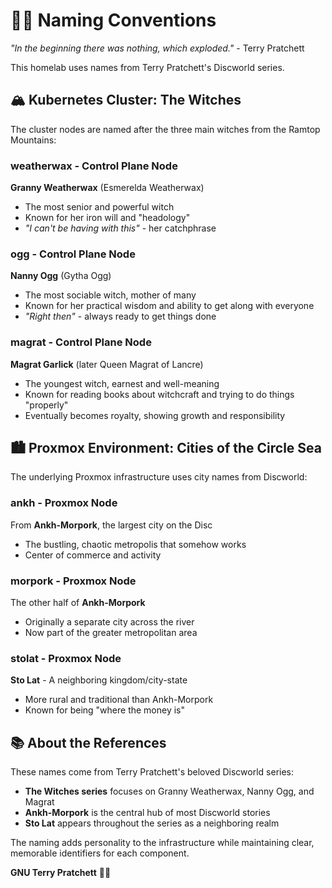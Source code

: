 # 🧙‍♀️ Naming Conventions

*"In the beginning there was nothing, which exploded."* - Terry Pratchett

This homelab uses names from Terry Pratchett's Discworld series.

## 🏔️ Kubernetes Cluster: The Witches

The cluster nodes are named after the three main witches from the Ramtop Mountains:

### **weatherwax** - Control Plane Node

**Granny Weatherwax** (Esmerelda Weatherwax)

- The most senior and powerful witch
- Known for her iron will and "headology"
- *"I can't be having with this"* - her catchphrase

### **ogg** - Control Plane Node  

**Nanny Ogg** (Gytha Ogg)

- The most sociable witch, mother of many
- Known for her practical wisdom and ability to get along with everyone
- *"Right then"* - always ready to get things done

### **magrat** - Control Plane Node

**Magrat Garlick** (later Queen Magrat of Lancre)

- The youngest witch, earnest and well-meaning
- Known for reading books about witchcraft and trying to do things "properly"
- Eventually becomes royalty, showing growth and responsibility

## 🏙️ Proxmox Environment: Cities of the Circle Sea

The underlying Proxmox infrastructure uses city names from Discworld:

### **ankh** - Proxmox Node

From **Ankh-Morpork**, the largest city on the Disc

- The bustling, chaotic metropolis that somehow works
- Center of commerce and activity

### **morpork** - Proxmox Node  

The other half of **Ankh-Morpork**

- Originally a separate city across the river
- Now part of the greater metropolitan area

### **stolat** - Proxmox Node

**Sto Lat** - A neighboring kingdom/city-state

- More rural and traditional than Ankh-Morpork
- Known for being "where the money is"

## 📚 About the References

These names come from Terry Pratchett's beloved Discworld series:

- **The Witches series** focuses on Granny Weatherwax, Nanny Ogg, and Magrat
- **Ankh-Morpork** is the central hub of most Discworld stories  
- **Sto Lat** appears throughout the series as a neighboring realm

The naming adds personality to the infrastructure while maintaining clear, memorable identifiers for each component.

**GNU Terry Pratchett** 🧙‍♂️
